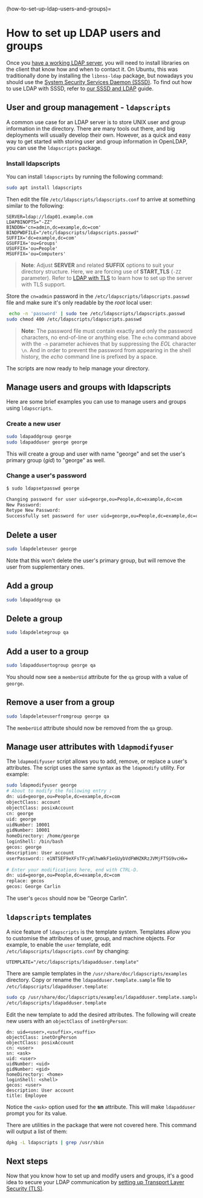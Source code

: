 (how-to-set-up-ldap-users-and-groups)=
# How to set up LDAP users and groups


Once you [have a working LDAP server](install-and-configure-ldap.md), you will need to install libraries on the client that know how and when to contact it. On Ubuntu, this was traditionally done by installing the `libnss-ldap` package, but nowadays you should use the [System Security Services Daemon (SSSD)](../explanation/introduction-to-network-user-authentication-with-sssd.md). To find out how to use LDAP with SSSD, refer to [our SSSD and LDAP](https://discourse.ubuntu.com/t/sssd-and-ldap/27895) guide.

## User and group management - `ldapscripts`

A common use case for an LDAP server is to store UNIX user and group information in the directory. There are many tools out there, and big deployments will usually develop their own. However, as a quick and easy way to get started with storing user and group information in OpenLDAP, you can use the `ldapscripts` package.

### Install ldapscripts

You can install `ldapscripts` by running the following command:

```bash
sudo apt install ldapscripts
```

Then edit the file `/etc/ldapscripts/ldapscripts.conf` to arrive at something similar to the following:

```text
SERVER=ldap://ldap01.example.com
LDAPBINOPTS="-ZZ"
BINDDN='cn=admin,dc=example,dc=com'
BINDPWDFILE="/etc/ldapscripts/ldapscripts.passwd"
SUFFIX='dc=example,dc=com'
GSUFFIX='ou=Groups'
USUFFIX='ou=People'
MSUFFIX='ou=Computers'
```

> **Note**:
> Adjust **SERVER** and related **SUFFIX** options to suit your directory structure.
> Here, we are forcing use of **START_TLS** (`-ZZ` parameter). Refer to [LDAP with TLS](ldap-and-transport-layer-security-tls.md) to learn how to set up the server with TLS support.

Store the `cn=admin` password in the `/etc/ldapscripts/ldapscripts.passwd` file and make sure it's only readable by the *root* local user:

```bash
 echo -n 'password' | sudo tee /etc/ldapscripts/ldapscripts.passwd
sudo chmod 400 /etc/ldapscripts/ldapscripts.passwd
```

>**Note**:
> The password file must contain exactly and only the password characters, no end-of-line or anything else. The `echo` command above with the `-n` parameter achieves that by suppressing the *EOL* character `\n`. And in order to prevent the password from appearing in the shell history, the *echo* command line is prefixed by a space.

The scripts are now ready to help manage your directory.

## Manage users and groups with ldapscripts

Here are some brief examples you can use to manage users and groups using `ldapscripts`. 

### Create a new user

```bash
sudo ldapaddgroup george
sudo ldapadduser george george
```
    
This will create a group and user with name "george" and set the user's primary group (*gid*) to "george" as well.

### Change a user's password

```bash
$ sudo ldapsetpasswd george

Changing password for user uid=george,ou=People,dc=example,dc=com
New Password: 
Retype New Password: 
Successfully set password for user uid=george,ou=People,dc=example,dc=com
```

## Delete a user

```bash
sudo ldapdeleteuser george
```

Note that this won't delete the user's primary group, but will remove the user from supplementary ones.

## Add a group

```bash
sudo ldapaddgroup qa
```

## Delete a group

```bash
sudo ldapdeletegroup qa
```

## Add a user to a group

```bash    
sudo ldapaddusertogroup george qa
```

You should now see a `memberUid` attribute for the `qa` group with a value of `george`.

## Remove a user from a group

```bash
sudo ldapdeleteuserfromgroup george qa
```

The `memberUid` attribute should now be removed from the `qa` group.

## Manage user attributes with `ldapmodifyuser`

The `ldapmodifyuser` script allows you to add, remove, or replace a user's attributes. The script uses the same syntax as the `ldapmodify` utility. For example:

```bash    
sudo ldapmodifyuser george
# About to modify the following entry :
dn: uid=george,ou=People,dc=example,dc=com
objectClass: account
objectClass: posixAccount
cn: george
uid: george
uidNumber: 10001
gidNumber: 10001
homeDirectory: /home/george
loginShell: /bin/bash
gecos: george
description: User account
userPassword:: e1NTSEF9eXFsTFcyWlhwWkF1eGUybVdFWHZKRzJVMjFTSG9vcHk=
        
# Enter your modifications here, end with CTRL-D.
dn: uid=george,ou=People,dc=example,dc=com
replace: gecos
gecos: George Carlin
```
    
The user's `gecos` should now be “George Carlin”.

## `ldapscripts` templates

A nice feature of `ldapscripts` is the template system. Templates allow you to customise the attributes of user, group, and machine objects. For example, to enable the `user` template, edit `/etc/ldapscripts/ldapscripts.conf` by changing:

```text    
UTEMPLATE="/etc/ldapscripts/ldapadduser.template"
```
    
There are sample templates in the `/usr/share/doc/ldapscripts/examples` directory. Copy or rename the `ldapadduser.template.sample` file to `/etc/ldapscripts/ldapadduser.template`:

```bash    
sudo cp /usr/share/doc/ldapscripts/examples/ldapadduser.template.sample \
/etc/ldapscripts/ldapadduser.template
```
    
Edit the new template to add the desired attributes. The following will create new users with an `objectClass` of `inetOrgPerson`:

```text    
dn: uid=<user>,<usuffix>,<suffix>
objectClass: inetOrgPerson
objectClass: posixAccount
cn: <user>
sn: <ask>
uid: <user>
uidNumber: <uid>
gidNumber: <gid>
homeDirectory: <home>
loginShell: <shell>
gecos: <user>
description: User account
title: Employee
```
    
Notice the `<ask>` option used for the **sn** attribute. This will make `ldapadduser` prompt you for its value.

There are utilities in the package that were not covered here. This command will output a list of them:

```bash
dpkg -L ldapscripts | grep /usr/sbin
```

## Next steps

Now that you know how to set up and modify users and groups, it's a good idea to secure your LDAP communication by [setting up Transport Layer Security (TLS)](ldap-and-transport-layer-security-tls.md).
